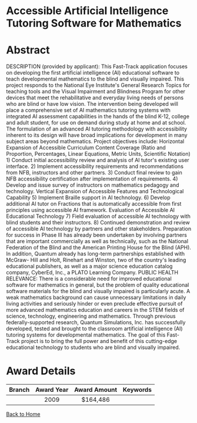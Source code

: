 
Accessible Artificial Intelligence Tutoring Software for Mathematics
====================================================================

# Abstract


DESCRIPTION (provided by applicant): This Fast-Track application focuses on developing the first artificial intelligence (AI) educational software to teach developmental mathematics to the blind and visually impaired. This project responds to the National Eye Institute's General Research Topics for  teaching tools  and the Visual Impairment and Blindness Program for  other devices that meet the rehabilitative and everyday living needs of persons who are blind or have low vision.  The intervention being developed will place a comprehensive set of AI mathematics tutoring systems with integrated AI assessment capabilities in the hands of the blind K-12, college and adult student, for use on demand during study at home and at school. The formulation of an advanced AI tutoring methodology with accessibility inherent to its design will have broad implications for development in many subject areas beyond mathematics. Project objectives include: Horizontal Expansion of Accessible Curriculum Content Coverage (Ratio and Proportion, Percentages, Linear Equations, Metric Units, Scientific Notation) 1) Conduct initial accessibility review and analysis of AI tutor's existing user interface. 2) Implement accessibility requirements and recommendations from NFB, instructors and other partners. 3) Conduct final review to gain NFB accessibility certification after implementation of requirements. 4) Develop and issue survey of instructors on mathematics pedagogy and technology. Vertical Expansion of Accessible Features and Technological Capability 5) Implement Braille support in AI technology. 6) Develop additional AI tutor on Fractions that is automatically accessible from first principles using accessible AI framework. Evaluation of Accessible AI Educational Technology 7) Field evaluation of accessible AI technology with blind students and their instructors. 8) Continued demonstration and review of accessible AI technology by partners and other stakeholders. Preparation for success in Phase III has already been undertaken by involving partners that are important commercially as well as technically, such as the National Federation of the Blind and the American Printing House for the Blind (APH). In addition, Quantum already has long-term partnerships established with McGraw- Hill and Holt, Rinehart and Winston, two of the country's leading educational publishers, as well as a major science education catalog company, CyberEd, Inc., a PLATO Learning Company. PUBLIC HEALTH RELEVANCE: There is a considerable need for improved educational software for mathematics in general, but the problem of quality educational software materials for the blind and visually impaired is particularly acute. A weak mathematics background can cause unnecessary limitations in daily living activities and seriously hinder or even preclude effective pursuit of more advanced mathematics education and careers in the STEM fields of science, technology, engineering and mathematics. Through previous federally-supported research, Quantum Simulations, Inc. has successfully developed, tested and brought to the classroom artificial intelligence (AI) tutoring systems for developmental mathematics. The goal of this Fast-Track project is to bring the full power and benefit of this cutting-edge educational technology to students who are blind and visually impaired.  

# Award Details

|Branch|Award Year|Award Amount|Keywords|
| :---: | :---: | :---: | :---: |
||2009|$164,486||
  
  


[Back to Home](https://github.com/chrischow/dod_sbir_awards/CC/#1253)